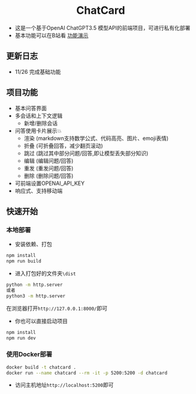 <h1 align="center">ChatCard</h1>

- 这是一个基于OpenAI ChatGPT3.5 模型API的前端项目，可进行私有化部署
- 基本功能可以在B站看 [功能演示](https://www.bilibili.com/video/BV1Dv4y1j7vy/?share_source=copy_web&vd_source=3b1c0e37d84e6bc8d15aca417cb59494)

## 更新日志

- 11/26 完成基础功能

## 项目功能

- 基本问答界面
- 多会话和上下文逻辑
    - 新增/删除会话
- 问答使用卡片展示💥
    - 渲染 (markdown支持数学公式、代码高亮、图片、emoji表情)
    - 折叠 (可折叠回答，减少翻页滚动)
    - 跳过 (跳过其中部分问题/回答,即让模型丢失部分知识)
    - 编辑 (编辑问题/回答)
    - 重发 (重发问题/回答)
    - 删除 (删除问题/回答)
- 可前端设置OPENAI_API_KEY
- 响应式、支持移动端

## 快速开始

### 本地部署
- 安装依赖、打包
```sh
npm install
npm run build
```

- 进入打包好的文件夹`\dist`
```sh
python -m http.server
或者
python3 -m http.server
````

在浏览器打开`http://127.0.0.1:8000/`即可

- 你也可以直接启动项目
```sh
npm install
npm run dev
```

### 使用Docker部署

```sh
docker build -t chatcard .
docker run --name chatcard --rm -it -p 5200:5200 -d chatcard
```

- 访问主机地址`http://localhost:5200`即可

